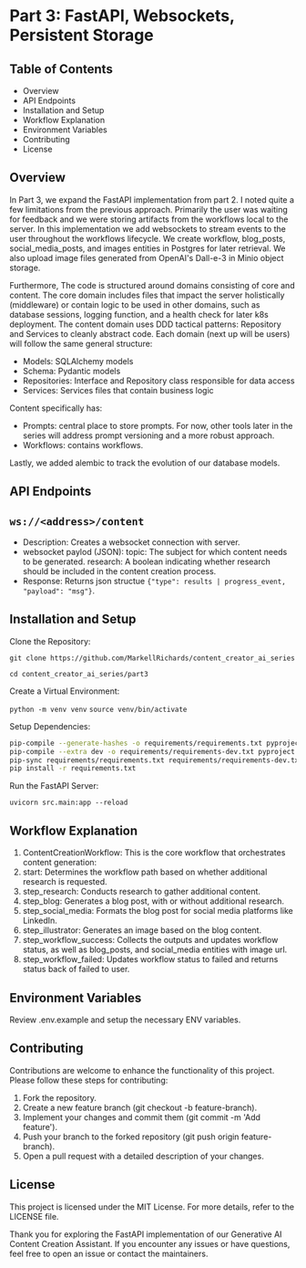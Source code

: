 # Part 3: FastAPI, Websockets, Persistent Storage

## Table of Contents

- Overview
- API Endpoints
- Installation and Setup
- Workflow Explanation
- Environment Variables
- Contributing
- License

## Overview

In Part 3, we expand the FastAPI implementation from part 2. I noted quite a few limitations from the previous approach. Primarily the user was waiting for feedback and we were storing artifacts from the workflows local to the server. In this implementation we add websockets to stream events to the user throughout the workflows lifecycle. We create workflow, blog_posts, social_media_posts, and images entities in Postgres for later retrieval. We also upload image files generated from OpenAI's Dall-e-3 in Minio object storage.

Furthermore, The code is structured around domains consisting of core and content. The core domain includes files that impact the server holistically (middleware) or contain logic to be used in other domains, such as database sessions, logging function, and a health check for later k8s deployment. The content domain uses DDD tactical patterns: Repository and Services to cleanly abstract code. Each domain (next up will be users) will follow the same general structure:

- Models: SQLAlchemy models
- Schema: Pydantic models
- Repositories: Interface and Repository class responsible for data access
- Services: Services files that contain business logic

Content specifically has:

- Prompts: central place to store prompts. For now, other tools later in the series will address prompt versioning and a more robust approach.
- Workflows: contains workflows.

Lastly, we added alembic to track the evolution of our database models.

## API Endpoints

## `ws://<address>/content`

- Description: Creates a websocket connection with server.
- websocket paylod (JSON):
  topic: The subject for which content needs to be generated.
  research: A boolean indicating whether research should be included in the content creation process.
- Response: Returns json structue `{"type": results | progress_event, "payload": "msg"}`.

## Installation and Setup

Clone the Repository:

`git clone https://github.com/MarkellRichards/content_creator_ai_series`

`cd content_creator_ai_series/part3 `

Create a Virtual Environment:

`python -m venv venv`
`source venv/bin/activate`

Setup Dependencies:

```bash
pip-compile --generate-hashes -o requirements/requirements.txt pyproject.toml
pip-compile --extra dev -o requirements/requirements-dev.txt pyproject.toml
pip-sync requirements/requirements.txt requirements/requirements-dev.txt
pip install -r requirements.txt
```

Run the FastAPI Server:

`uvicorn src.main:app --reload`

## Workflow Explanation

1. ContentCreationWorkflow: This is the core workflow that orchestrates content generation:
2. start: Determines the workflow path based on whether additional research is requested.
3. step_research: Conducts research to gather additional content.
4. step_blog: Generates a blog post, with or without additional research.
5. step_social_media: Formats the blog post for social media platforms like LinkedIn.
6. step_illustrator: Generates an image based on the blog content.
7. step_workflow_success: Collects the outputs and updates workflow status, as well as blog_posts, and social_media entities with image url.
8. step_workflow_failed: Updates workflow status to failed and returns status back of failed to user.

## Environment Variables

Review .env.example and setup the necessary ENV variables.

## Contributing

Contributions are welcome to enhance the functionality of this project. Please follow these steps for contributing:

1. Fork the repository.
2. Create a new feature branch (git checkout -b feature-branch).
3. Implement your changes and commit them (git commit -m 'Add feature').
4. Push your branch to the forked repository (git push origin feature-branch).
5. Open a pull request with a detailed description of your changes.

## License

This project is licensed under the MIT License. For more details, refer to the LICENSE file.

Thank you for exploring the FastAPI implementation of our Generative AI Content Creation Assistant. If you encounter any issues or have questions, feel free to open an issue or contact the maintainers.
